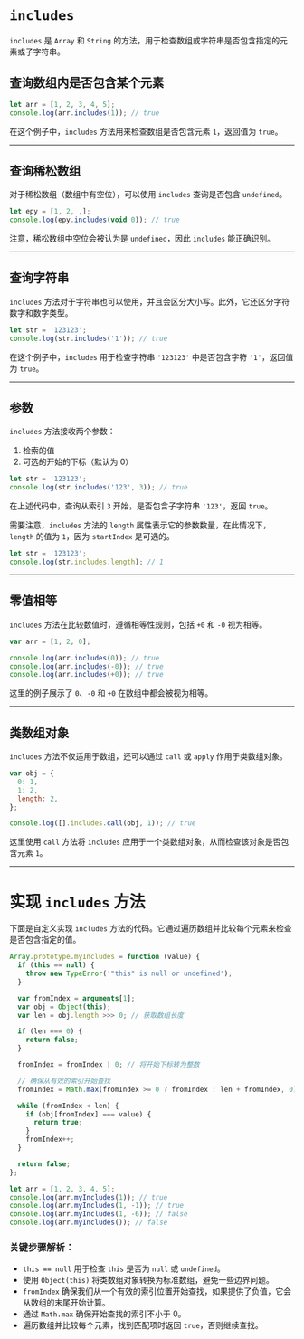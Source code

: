 # `includes`

`includes` 是 `Array` 和 `String` 的方法，用于检查数组或字符串是否包含指定的元素或子字符串。

## 查询数组内是否包含某个元素

```javascript
let arr = [1, 2, 3, 4, 5];
console.log(arr.includes(1)); // true
```

在这个例子中，`includes` 方法用来检查数组是否包含元素 `1`，返回值为 `true`。

---

## 查询稀松数组

对于稀松数组（数组中有空位），可以使用 `includes` 查询是否包含 `undefined`。

```javascript
let epy = [1, 2, ,];
console.log(epy.includes(void 0)); // true
```

注意，稀松数组中空位会被认为是 `undefined`，因此 `includes` 能正确识别。

---

## 查询字符串

`includes` 方法对于字符串也可以使用，并且会区分大小写。此外，它还区分字符数字和数字类型。

```javascript
let str = '123123';
console.log(str.includes('1')); // true
```

在这个例子中，`includes` 用于检查字符串 `'123123'` 中是否包含字符 `'1'`，返回值为 `true`。

---

## 参数

`includes` 方法接收两个参数：

1. 检索的值
2. 可选的开始的下标（默认为 0）

```javascript
let str = '123123';
console.log(str.includes('123', 3)); // true
```

在上述代码中，查询从索引 `3` 开始，是否包含子字符串 `'123'`，返回 `true`。

需要注意，`includes` 方法的 `length` 属性表示它的参数数量，在此情况下，`length` 的值为 `1`，因为 `startIndex` 是可选的。

```javascript
let str = '123123';
console.log(str.includes.length); // 1
```

---

## 零值相等

`includes` 方法在比较数值时，遵循相等性规则，包括 `+0` 和 `-0` 视为相等。

```javascript
var arr = [1, 2, 0];

console.log(arr.includes(0)); // true
console.log(arr.includes(-0)); // true
console.log(arr.includes(+0)); // true
```

这里的例子展示了 `0`、`-0` 和 `+0` 在数组中都会被视为相等。

---

## 类数组对象

`includes` 方法不仅适用于数组，还可以通过 `call` 或 `apply` 作用于类数组对象。

```javascript
var obj = {
  0: 1,
  1: 2,
  length: 2,
};

console.log([].includes.call(obj, 1)); // true
```

这里使用 `call` 方法将 `includes` 应用于一个类数组对象，从而检查该对象是否包含元素 `1`。

---

# 实现 `includes` 方法

下面是自定义实现 `includes` 方法的代码。它通过遍历数组并比较每个元素来检查是否包含指定的值。

```javascript
Array.prototype.myIncludes = function (value) {
  if (this == null) {
    throw new TypeError('"this" is null or undefined');
  }

  var fromIndex = arguments[1];
  var obj = Object(this);
  var len = obj.length >>> 0; // 获取数组长度

  if (len === 0) {
    return false;
  }

  fromIndex = fromIndex | 0; // 将开始下标转为整数

  // 确保从有效的索引开始查找
  fromIndex = Math.max(fromIndex >= 0 ? fromIndex : len + fromIndex, 0);

  while (fromIndex < len) {
    if (obj[fromIndex] === value) {
      return true;
    }
    fromIndex++;
  }

  return false;
};

let arr = [1, 2, 3, 4, 5];
console.log(arr.myIncludes(1)); // true
console.log(arr.myIncludes(1, -1)); // true
console.log(arr.myIncludes(1, -6)); // false
console.log(arr.myIncludes()); // false
```

### 关键步骤解析：

- `this == null` 用于检查 `this` 是否为 `null` 或 `undefined`。
- 使用 `Object(this)` 将类数组对象转换为标准数组，避免一些边界问题。
- `fromIndex` 确保我们从一个有效的索引位置开始查找，如果提供了负值，它会从数组的末尾开始计算。
- 通过 `Math.max` 确保开始查找的索引不小于 0。
- 遍历数组并比较每个元素，找到匹配项时返回 `true`，否则继续查找。
